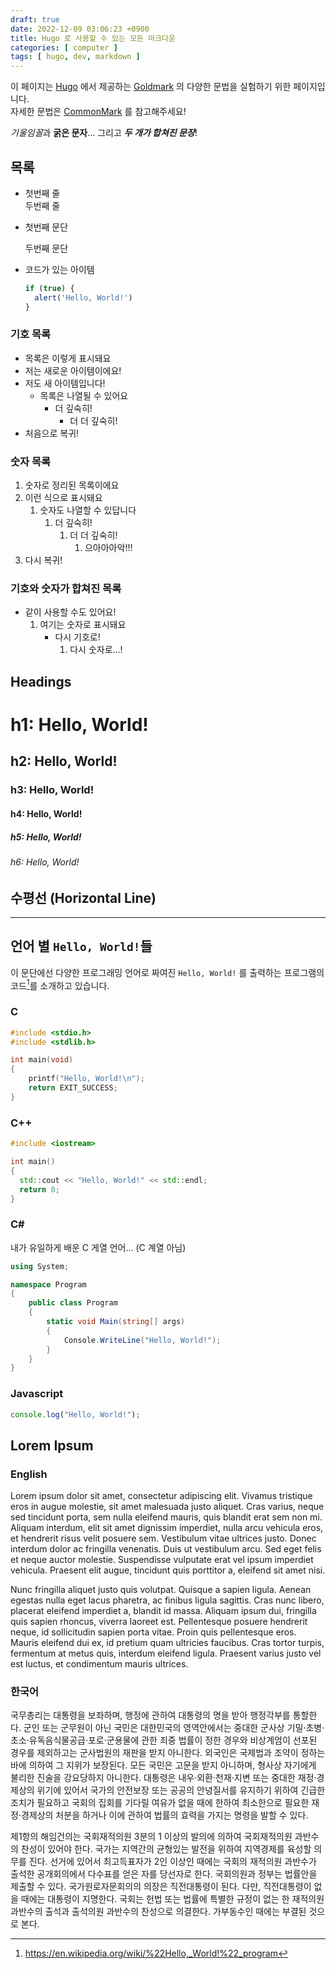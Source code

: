 ```yaml
---
draft: true
date: 2022-12-09 03:06:23 +0900
title: Hugo 로 사용할 수 있는 모든 마크다운
categories: [ computer ]
tags: [ hugo, dev, markdown ]
---
```

이 페이지는 [Hugo](https://gohugo.io/) 에서 제공하는 [Goldmark](https://github.com/yuin/goldmark) 의 다양한 문법을 실험하기 위한 페이지입니다.  
자세한 문법은 [CommonMark](https://spec.commonmark.org/current/) 를 참고해주세요!

*기울임꼴*과 **굵은 문자**... 그리고 ***두 개가 합쳐진 문장***!


## 목록
* 첫번째 줄  
  두번째 줄
* 첫번째 문단

  두번째 문단
* 코드가 있는 아이템 
  ```js
  if (true) {
    alert('Hello, World!')
  }
  ```

### 기호 목록
* 목록은 이렇게 표시돼요
* 저는 새로운 아이템이에요!
* 저도 새 아이템입니다!
    * 목록은 나열될 수 있어요
        * 더 깊숙히!
            * 더 더 깊숙히!
* 처음으로 복귀!

### 숫자 목록
1. 숫자로 정리된 목록이에요
1. 이런 식으로 표시돼요
    1. 숫자도 나열할 수 있답니다
        1. 더 깊숙히!
            1. 더 더 깊숙히!
                1. 으아아아악!!!
1. 다시 복귀!


### 기호와 숫자가 합쳐진 목록
* 같이 사용할 수도 있어요!
    1. 여기는 숫자로 표시돼요
        * 다시 기호로!
            1. 다시 숫자로...!


## Headings
<h1 class="no-margin">h1: Hello, World!</h1>
<h2 class="no-margin">h2: Hello, World!</h2>
<h3 class="no-margin">h3: Hello, World!</h3>
<h4 class="no-margin">h4: Hello, World!</h4>
<h5 class="no-margin">h5: Hello, World!</h5>
<h6 class="no-margin">h6: Hello, World!</h6>


## 수평선 (Horizontal Line)
---


## 언어 별 `Hello, World!`들
이 문단에선 다양한 프로그래밍 언어로 짜여진 `Hello, World!` 를 출력하는 프로그램의 코드[^hello-world-source]를 소개하고 있습니다.

[^hello-world-source]: <https://en.wikipedia.org/wiki/%22Hello,_World!%22_program>

### C
```c
#include <stdio.h>
#include <stdlib.h>

int main(void)
{
    printf("Hello, World!\n");
    return EXIT_SUCCESS;
}
```

### C++
```cpp
#include <iostream>

int main()
{
  std::cout << "Hello, World!" << std::endl;
  return 0;
}
```

### C#
내가 유일하게 배운 C 게열 언어... (C 계열 아님)
```cs
using System;

namespace Program 
{
    public class Program
    { 
        static void Main(string[] args)
        {
            Console.WriteLine("Hello, World!");
        }
    }
}
```

### Javascript
```js
console.log("Hello, World!");
```


## Lorem Ipsum
### English
Lorem ipsum dolor sit amet, consectetur adipiscing elit. Vivamus tristique eros in augue molestie, sit amet malesuada justo aliquet. Cras varius, neque sed tincidunt porta, sem nulla eleifend mauris, quis blandit erat sem non mi. Aliquam interdum, elit sit amet dignissim imperdiet, nulla arcu vehicula eros, et hendrerit risus velit posuere sem. Vestibulum vitae ultrices justo. Donec interdum dolor ac fringilla venenatis. Duis ut vestibulum arcu. Sed eget felis et neque auctor molestie. Suspendisse vulputate erat vel ipsum imperdiet vehicula. Praesent elit augue, tincidunt quis porttitor a, eleifend sit amet nisi.

Nunc fringilla aliquet justo quis volutpat. Quisque a sapien ligula. Aenean egestas nulla eget lacus pharetra, ac finibus ligula sagittis. Cras nunc libero, placerat eleifend imperdiet a, blandit id massa. Aliquam ipsum dui, fringilla quis sapien rhoncus, viverra laoreet est. Pellentesque posuere hendrerit neque, id sollicitudin sapien porta vitae. Proin quis pellentesque eros. Mauris eleifend dui ex, id pretium quam ultricies faucibus. Cras tortor turpis, fermentum at metus quis, interdum eleifend ligula. Praesent varius justo vel est luctus, et condimentum mauris ultrices.

### 한국어
국무총리는 대통령을 보좌하며, 행정에 관하여 대통령의 명을 받아 행정각부를 통할한다. 군인 또는 군무원이 아닌 국민은 대한민국의 영역안에서는 중대한 군사상 기밀·초병·초소·유독음식물공급·포로·군용물에 관한 죄중 법률이 정한 경우와 비상계엄이 선포된 경우를 제외하고는 군사법원의 재판을 받지 아니한다. 외국인은 국제법과 조약이 정하는 바에 의하여 그 지위가 보장된다. 모든 국민은 고문을 받지 아니하며, 형사상 자기에게 불리한 진술을 강요당하지 아니한다. 대통령은 내우·외환·천재·지변 또는 중대한 재정·경제상의 위기에 있어서 국가의 안전보장 또는 공공의 안녕질서를 유지하기 위하여 긴급한 조치가 필요하고 국회의 집회를 기다릴 여유가 없을 때에 한하여 최소한으로 필요한 재정·경제상의 처분을 하거나 이에 관하여 법률의 효력을 가지는 명령을 발할 수 있다.

제1항의 해임건의는 국회재적의원 3분의 1 이상의 발의에 의하여 국회재적의원 과반수의 찬성이 있어야 한다. 국가는 지역간의 균형있는 발전을 위하여 지역경제를 육성할 의무를 진다. 선거에 있어서 최고득표자가 2인 이상인 때에는 국회의 재적의원 과반수가 출석한 공개회의에서 다수표를 얻은 자를 당선자로 한다. 국회의원과 정부는 법률안을 제출할 수 있다. 국가원로자문회의의 의장은 직전대통령이 된다. 다만, 직전대통령이 없을 때에는 대통령이 지명한다. 국회는 헌법 또는 법률에 특별한 규정이 없는 한 재적의원 과반수의 출석과 출석의원 과반수의 찬성으로 의결한다. 가부동수인 때에는 부결된 것으로 본다.
